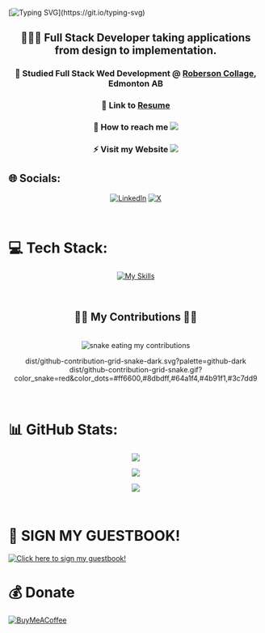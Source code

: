 <div aglin="center">
 
[![Typing SVG](https://readme-typing-svg.demolab.com?font=Fira+Code&size=50&duration=5500&pause=2500&color=FFF&background=000&center=true&vCenter=true&width=1000&height=400&lines=HELLO+WORLD+👋🏿;WELCOME+TO+MY+GITHUB+PAGE+.+.+.)](https://git.io/typing-svg)

</div>

<div align="center">

<h2> 🧑🏿‍💻 Full Stack Developer taking applications from design to implementation. </h2>

 <h3>
  
 📙 Studied Full Stack Wed Development @ [Roberson Collage](https://www.robertsoncollege.com/), Edmonton AB 

</h3>

<h3>
 
 📄 Link to [Resume](https://www.figma.com/proto/RMma2ZygnVmUxTmiGIHbKt/Written-Resume?page-id=0%3A1&node-id=1-2&viewport=469%2C537%2C0.06&t=BJX9Z7MAwvMwvStx-1&scaling=scale-down&content-scaling=fixed)

</h3>

 <h3>
 📩 How to reach me <a href="mailto:kedar.h.dev@gmail.com">
    <img src="https://img.shields.io/badge/Gmail-333333?style=for-the-badge&logo=gmail&logoColor=red" />
  </a>

</h3>



<h3>
 ⚡ Visit my Website <a href="http://www.kedarthedeveloper.com" target="_blank">
     <img src="https://img.shields.io/badge/KEDAR THE DEVELOPER-FF5722?style=for-the-badge&logo=todoist&logoColor=white" target="_blank" /> <!-- sqlite, safari, google-chrome are other good icon options -->
  </a>

 </h3>
 
</div>

## 🌐 Socials:
<div align="center">
 
 [![LinkedIn](https://img.shields.io/badge/LinkedIn-%230077B5.svg?logo=linkedin&logoColor=white)](https://www.linkedin.com/in/kedarh/) [![X](https://img.shields.io/badge/X-black.svg?logo=X&logoColor=white)](https://x.com/KHALLDEV) 

</div>

<br>
 
# 💻 Tech Stack:
<div align="center">
 
[![My Skills](https://skillicons.dev/icons?i=angular,aws,blender,bootstrap,css,cypress,debian,discord,eclipse,express,figma,firebase,git,github,heroku,hibernate,html,java,js,jenkins,jest,linux,maven,mongodb,mysql,netlify,nextjs,nginx,nodejs,npm,postgres,postman,powershell,py,react,spring,stackoverflow,tailwind,threejs,ubuntu,visualstudio,vite,vscode,windows,wordpress)](https://skillicons.dev)

</div>

<br>


<div align="center">
  <h2>✊🏿 My Contributions ✊🏿</h2>
  
 <br>

   <img alt="snake eating my contributions" src="https://raw.githubusercontent.com/KedarDev/KedarDev/output/github-contribution-grid-snake.gif?color_snake=red&color_dots=#ff6600,#8dbdff,#64a1f4,#4b91f1,#3c7dd9"/>

 dist/github-contribution-grid-snake-dark.svg?palette=github-dark
            dist/github-contribution-grid-snake.gif?color_snake=red&color_dots=#ff6600,#8dbdff,#64a1f4,#4b91f1,#3c7dd9
  <br/><br/><br/>
</div>


# 📊 GitHub Stats:

<div align="center">

![](https://github-readme-stats.vercel.app/api/top-langs/?username=KedarDev&theme=dark&hide_border=false&include_all_commits=true&count_private=true&layout=compact)
 
![](https://github-readme-streak-stats.herokuapp.com/?user=KedarDev&theme=dark&hide_border=false)<br/>


[![](https://visitcount.itsvg.in/api?id=KedarDev&icon=0&color=2)](https://visitcount.itsvg.in)

</div>

<br>

# 📙 SIGN MY GUESTBOOK!
<div align="center> 


<p align="center">
  <a href="https://gist.github.com/KedarDev/a3c6f9781478d418760d2b65fe385190">
    <img src="https://i.imgur.com/sLga71E.gif" alt="Click here to sign my guestbook!">
  </a>
</p>

</div>


# 💰 Donate
  [![BuyMeACoffee](https://img.shields.io/badge/Buy%20Me%20a%20Coffee-ffdd00?style=for-the-badge&logo=buy-me-a-coffee&logoColor=black)](https://buymeacoffee.com/buymeacoffee.com/mrfullstack) 





  



